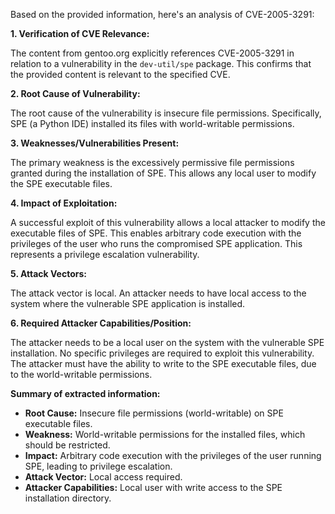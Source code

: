 Based on the provided information, here's an analysis of CVE-2005-3291:

**1. Verification of CVE Relevance:**

The content from gentoo.org explicitly references CVE-2005-3291 in relation to a vulnerability in the `dev-util/spe` package. This confirms that the provided content is relevant to the specified CVE.

**2. Root Cause of Vulnerability:**

The root cause of the vulnerability is insecure file permissions. Specifically, SPE (a Python IDE) installed its files with world-writable permissions.

**3. Weaknesses/Vulnerabilities Present:**

The primary weakness is the excessively permissive file permissions granted during the installation of SPE. This allows any local user to modify the SPE executable files.

**4. Impact of Exploitation:**

A successful exploit of this vulnerability allows a local attacker to modify the executable files of SPE. This enables arbitrary code execution with the privileges of the user who runs the compromised SPE application. This represents a privilege escalation vulnerability.

**5. Attack Vectors:**

The attack vector is local. An attacker needs to have local access to the system where the vulnerable SPE application is installed.

**6. Required Attacker Capabilities/Position:**

The attacker needs to be a local user on the system with the vulnerable SPE installation. No specific privileges are required to exploit this vulnerability. The attacker must have the ability to write to the SPE executable files, due to the world-writable permissions.

**Summary of extracted information:**

*   **Root Cause:** Insecure file permissions (world-writable) on SPE executable files.
*   **Weakness:** World-writable permissions for the installed files, which should be restricted.
*  **Impact:** Arbitrary code execution with the privileges of the user running SPE, leading to privilege escalation.
*   **Attack Vector:** Local access required.
*   **Attacker Capabilities:** Local user with write access to the SPE installation directory.